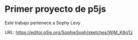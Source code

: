 # Primer proyecto de p5js

Este trabajo pertenece a Sophy Levy

URL: https://editor.p5js.org/SophieSoph/sketches/WjM_K8qTz